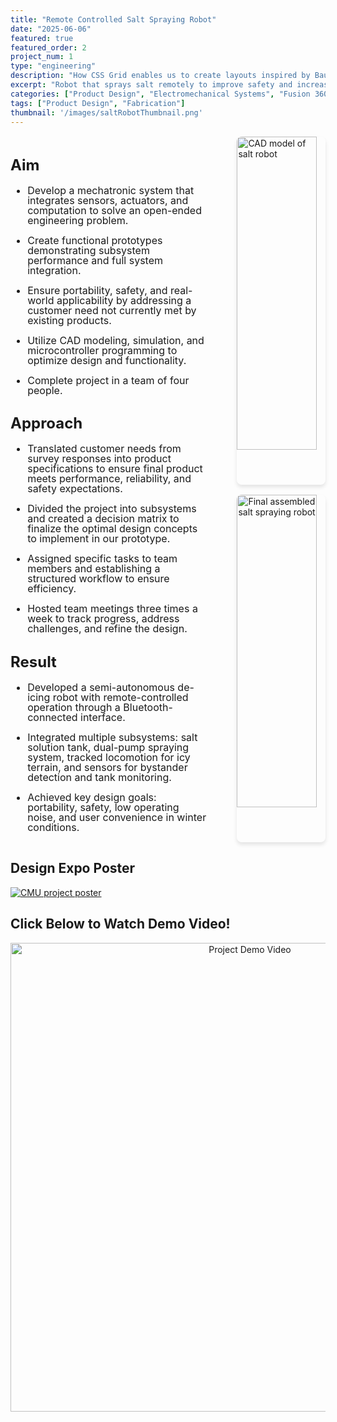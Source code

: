 ```yaml
---
title: "Remote Controlled Salt Spraying Robot"
date: "2025-06-06"
featured: true
featured_order: 2
project_num: 1
type: "engineering"
description: "How CSS Grid enables us to create layouts inspired by Bauhaus and constructivist design"
excerpt: "Robot that sprays salt remotely to improve safety and increase accessibility for those challenged by manual labor in harsh winter weather."
categories: ["Product Design", "Electromechanical Systems", "Fusion 360", "Machining"]
tags: ["Product Design", "Fabrication"]
thumbnail: '/images/saltRobotThumbnail.png'
---
```


<div style="display: grid; grid-template-columns: 2fr 1fr; gap: 2rem; margin: 1rem 0;">
  <!-- Left Column - Text -->
  <div style="font-size: 1.0rem; line-height: 1.0;">
    <h2>Aim</h2>
     <ul>
      <li><p>Develop a mechatronic system that integrates sensors, actuators, and computation to solve an open-ended engineering problem.</p></li>
      <li><p>Create functional prototypes demonstrating subsystem performance and full system integration.</p></li>
      <li><p>Ensure portability, safety, and real-world applicability by addressing a customer need not currently met by existing products.</p></li>
      <li><p>Utilize CAD modeling, simulation, and microcontroller programming to optimize design and functionality.</p></li>
      <li><p>Complete project in a team of four people.</p></li>
      </ul>
    <h2>Approach</h2>
     <ul>
      <li><p>Translated customer needs from survey responses into product specifications to ensure final product meets performance, reliability, and safety expectations.</p></li>
      <li><p>Divided the project into subsystems and created a decision matrix to finalize the optimal design concepts to implement in our prototype.</p></li>
      <li><p>Assigned specific tasks to team members and establishing a structured workflow to ensure efficiency.</p></li>
      <li><p>Hosted team meetings three times a week to track progress, address challenges, and refine the design.</p></li>
      </ul>
    <h2>Result</h2>
     <ul>
      <li><p>Developed a semi-autonomous de-icing robot with remote-controlled operation through a Bluetooth-connected interface.</p></li>
      <li><p>​Integrated multiple subsystems: salt solution tank, dual-pump spraying system, tracked locomotion for icy terrain, and sensors for bystander detection and tank monitoring.</p></li>
      <li><p>Achieved key design goals: portability, safety, low operating noise, and user convenience in winter conditions.</p></li>
      </ul>
  </div>

  <!-- Right Column - Images -->
  <div style="display: flex; flex-direction: column; align-items: flex-end; gap: 1rem;">
    <img src="/images/salt CAD.png" alt="CAD model of salt robot" style="width: 90%; border-radius: 8px; box-shadow: 0 4px 6px rgba(0, 0, 0, 0.1);" />
    <img src="/images/assemblyWithLocomotion.png" alt="Final assembled salt spraying robot" style="width: 90%; border-radius: 8px; box-shadow: 0 4px 6px rgba(0, 0, 0, 0.1);" />
  </div>
</div>

<!-- Section 3: Poster -->
<div class="grid grid-cols-1 lg:grid-cols-3 gap-8 my-12">
  <div class="lg:col-span-2 prose prose-lg max-w-none">
    <h2>Design Expo Poster</h2>
    <!-- <p>This takes up 2/3 of the width...</p> -->
  </div>
    <div>
      <a href="/images/Semi-Autonomous De-Icing Robot.png">
        <img src="/images/Semi-Autonomous De-Icing Robot.png" alt="CMU project poster" class="w-full h-full object-cover rounded-lg shadow-md cursor-pointer hover:opacity-90 transition-opacity" />
      </a>
    </div>
</div>

## Click Below to Watch Demo Video!
<!-- Prototype Video -->
<p align="center">
  <a href="https://www.youtube.com/watch?v=uhJG0-Z05Kw">
    <img src="https://img.youtube.com/vi/uhJG0-Z05Kw/maxresdefault.jpg" alt="Project Demo Video" width="750">
  </a>
</p>